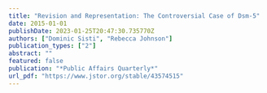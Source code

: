 ```yaml
---
title: "Revision and Representation: The Controversial Case of Dsm-5"
date: 2015-01-01
publishDate: 2023-01-25T20:47:30.735770Z
authors: ["Dominic Sisti", "Rebecca Johnson"]
publication_types: ["2"]
abstract: ""
featured: false
publication: "*Public Affairs Quarterly*"
url_pdf: "https://www.jstor.org/stable/43574515"
---
```



